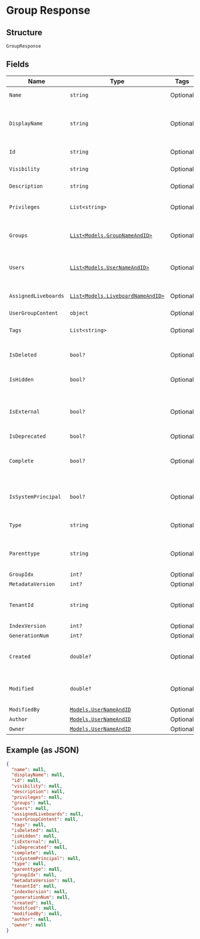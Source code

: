 
# Group Response

## Structure

`GroupResponse`

## Fields

| Name | Type | Tags | Description |
|  --- | --- | --- | --- |
| `Name` | `string` | Optional | Name of the group |
| `DisplayName` | `string` | Optional | A unique display name string for the user group |
| `Id` | `string` | Optional | GUID of the group |
| `Visibility` | `string` | Optional | Visibility of the group |
| `Description` | `string` | Optional | Description of the group |
| `Privileges` | `List<string>` | Optional | Privileges assigned to the group |
| `Groups` | [`List<Models.GroupNameAndID>`](/doc/models/group-name-and-id.md) | Optional | Name of the group to which is added |
| `Users` | [`List<Models.UserNameAndID>`](/doc/models/user-name-and-id.md) | Optional | User Group Information by Id or Name. |
| `AssignedLiveboards` | [`List<Models.LiveboardNameAndID>`](/doc/models/liveboard-name-and-id.md) | Optional | Liveboards assigned to the group |
| `UserGroupContent` | `object` | Optional | - |
| `Tags` | `List<string>` | Optional | Tags assigned to the group |
| `IsDeleted` | `bool?` | Optional | Indicates if the group is deleted |
| `IsHidden` | `bool?` | Optional | Indicates if the group is hidden |
| `IsExternal` | `bool?` | Optional | Indicates if the group is from external system |
| `IsDeprecated` | `bool?` | Optional | - |
| `Complete` | `bool?` | Optional | Indicates if the all the properties of group is provided |
| `IsSystemPrincipal` | `bool?` | Optional | Indicates if the group is system principal |
| `Type` | `string` | Optional | Indicates the type of group |
| `Parenttype` | `string` | Optional | Indicates the type of parent object |
| `GroupIdx` | `int?` | Optional | - |
| `MetadataVersion` | `int?` | Optional | - |
| `TenantId` | `string` | Optional | Tenant id associated with the group |
| `IndexVersion` | `int?` | Optional | - |
| `GenerationNum` | `int?` | Optional | - |
| `Created` | `double?` | Optional | Date and time when group was created |
| `Modified` | `double?` | Optional | Date and time of last modification of the group |
| `ModifiedBy` | [`Models.UserNameAndID`](/doc/models/user-name-and-id.md) | Optional | - |
| `Author` | [`Models.UserNameAndID`](/doc/models/user-name-and-id.md) | Optional | - |
| `Owner` | [`Models.UserNameAndID`](/doc/models/user-name-and-id.md) | Optional | - |

## Example (as JSON)

```json
{
  "name": null,
  "displayName": null,
  "id": null,
  "visibility": null,
  "description": null,
  "privileges": null,
  "groups": null,
  "users": null,
  "assignedLiveboards": null,
  "userGroupContent": null,
  "tags": null,
  "isDeleted": null,
  "isHidden": null,
  "isExternal": null,
  "isDeprecated": null,
  "complete": null,
  "isSystemPrincipal": null,
  "type": null,
  "parenttype": null,
  "groupIdx": null,
  "metadataVersion": null,
  "tenantId": null,
  "indexVersion": null,
  "generationNum": null,
  "created": null,
  "modified": null,
  "modifiedBy": null,
  "author": null,
  "owner": null
}
```

